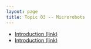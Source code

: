 ```yaml
---
layout: page
title: Topic 03 -- Microrobots
---
```


* [Introduction (link)](/math180fall2021/modules/microrobots/introduction)
* [Introduction (link)](/math180fall2021/modules/microrobots/play-online)


